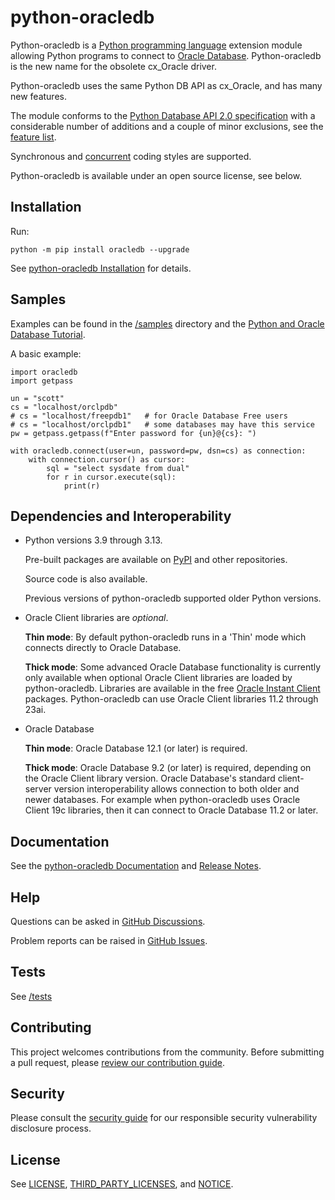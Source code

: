 # python-oracledb

Python-oracledb is a [Python programming language][python] extension module
allowing Python programs to connect to [Oracle Database][oracledb].
Python-oracledb is the new name for the obsolete cx_Oracle driver.

Python-oracledb uses the same Python DB API as cx_Oracle, and has many new
features.

The module conforms to the [Python Database API 2.0 specification][pep249] with
a considerable number of additions and a couple of minor exclusions, see the
[feature list][features].

Synchronous and [concurrent][concurrent] coding styles are supported.

Python-oracledb is available under an open source license, see below.

## Installation

Run:

```
python -m pip install oracledb --upgrade
```

See [python-oracledb Installation][installation] for details.

## Samples

Examples can be found in the [/samples][samples] directory and the
[Python and Oracle Database Tutorial][tutorial].

A basic example:

```
import oracledb
import getpass

un = "scott"
cs = "localhost/orclpdb"
# cs = "localhost/freepdb1"   # for Oracle Database Free users
# cs = "localhost/orclpdb1"   # some databases may have this service
pw = getpass.getpass(f"Enter password for {un}@{cs}: ")

with oracledb.connect(user=un, password=pw, dsn=cs) as connection:
    with connection.cursor() as cursor:
        sql = "select sysdate from dual"
        for r in cursor.execute(sql):
            print(r)
```

## Dependencies and Interoperability

- Python versions 3.9 through 3.13.

  Pre-built packages are available on [PyPI][pypi] and other repositories.

  Source code is also available.

  Previous versions of python-oracledb supported older Python versions.

- Oracle Client libraries are *optional*.

  **Thin mode**: By default python-oracledb runs in a 'Thin' mode which
  connects directly to Oracle Database.

  **Thick mode**: Some advanced Oracle Database functionality is currently only
  available when optional Oracle Client libraries are loaded by
  python-oracledb.  Libraries are available in the free [Oracle Instant
  Client][instantclient] packages. Python-oracledb can use Oracle Client
  libraries 11.2 through 23ai.

- Oracle Database

  **Thin mode**: Oracle Database 12.1 (or later) is required.

  **Thick mode**: Oracle Database 9.2 (or later) is required, depending on the
  Oracle Client library version.  Oracle Database's standard client-server
  version interoperability allows connection to both older and newer
  databases. For example when python-oracledb uses Oracle Client 19c libraries,
  then it can connect to Oracle Database 11.2 or later.

## Documentation

See the [python-oracledb Documentation][documentation] and [Release
Notes][relnotes].

## Help

Questions can be asked in [GitHub Discussions][ghdiscussions].

Problem reports can be raised in [GitHub Issues][ghissues].

## Tests

See [/tests][tests]

## Contributing

This project welcomes contributions from the community. Before submitting a
pull request, please [review our contribution guide](./CONTRIBUTING.md).

## Security

Please consult the [security guide](./SECURITY.md) for our responsible security
vulnerability disclosure process.

## License

See [LICENSE][license], [THIRD_PARTY_LICENSES][tplicense], and
[NOTICE][notice].

[python]: https://www.python.org/
[oracledb]: https://www.oracle.com/database/
[instantclient]: https://www.oracle.com/database/technologies/instant-client.html
[pep249]: https://peps.python.org/pep-0249/
[documentation]: http://python-oracledb.readthedocs.io
[relnotes]: https://python-oracledb.readthedocs.io/en/latest/release_notes.html
[license]: https://github.com/oracle/python-oracledb/blob/main/LICENSE.txt
[tplicense]: https://github.com/oracle/python-oracledb/blob/main/THIRD_PARTY_LICENSES.txt
[notice]: https://github.com/oracle/python-oracledb/blob/main/NOTICE.txt
[tutorial]: https://oracle.github.io/python-oracledb/samples/tutorial/Python-and-Oracle-Database-The-New-Wave-of-Scripting.html
[ghdiscussions]: https://github.com/oracle/python-oracledb/discussions
[ghissues]: https://github.com/oracle/python-oracledb/issues
[tests]: https://github.com/oracle/python-oracledb/tree/main/tests
[samples]: https://github.com/oracle/python-oracledb/tree/main/samples
[installation]: https://python-oracledb.readthedocs.io/en/latest/user_guide/installation.html
[features]: https://oracle.github.io/python-oracledb/#features
[concurrent]: https://python-oracledb.readthedocs.io/en/latest/user_guide/asyncio.html
[pypi]: https://pypi.org/project/oracledb
